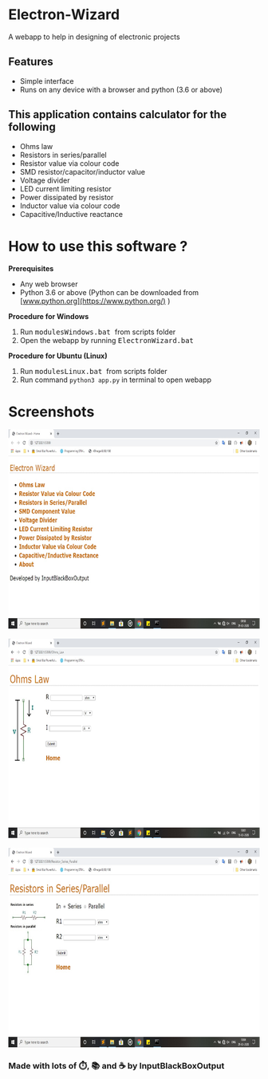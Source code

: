 # Electron-Wizard
A webapp to help in designing of electronic projects

## Features
- Simple interface 
- Runs on any device with a browser and python (3.6 or above)

## This application contains calculator for the following
* Ohms law
* Resistors in series/parallel
* Resistor value via colour code
* SMD resistor/capacitor/inductor value
* Voltage divider
* LED current limiting resistor
* Power dissipated by resistor
* Inductor value via colour code
* Capacitive/Inductive reactance

# How to use this software ?
<b>Prerequisites</b>
* Any web browser
* Python 3.6 or above (Python can be downloaded from [www.python.org](https://www.python.org/) )

<b>Procedure for Windows </b>
1. Run <samp> modulesWindows.bat </samp> from scripts folder
1. Open the webapp by running <samp> ElectronWizard.bat </samp>

<b>Procedure for Ubuntu (Linux)</b>
1. Run <samp> modulesLinux.bat </samp> from scripts folder
1. Run command <code>python3 app.py</code>  in terminal to open webapp

# Screenshots
<kbd> <img src="Images/Screenshot1.jpg" height=400></kbd>
<br><br>
<kbd> <img src="Images/Screenshot2.jpg" height=400></kbd>
<br><br>
<kbd> <img src="Images/Screenshot3.jpg" height=400></kbd>

### Made with lots of ⏱️, 📚 and ☕ by InputBlackBoxOutput
